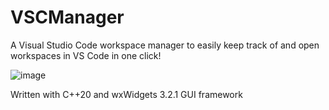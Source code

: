 # VSCManager
A Visual Studio Code workspace manager to easily keep track of and open workspaces in VS Code in one click!


![image](https://github.com/MVN-14/VSCManager/assets/117686444/a0132de0-a5b9-44ea-a7fe-fb69303a117f)

Written with C++20 and wxWidgets 3.2.1 GUI framework

